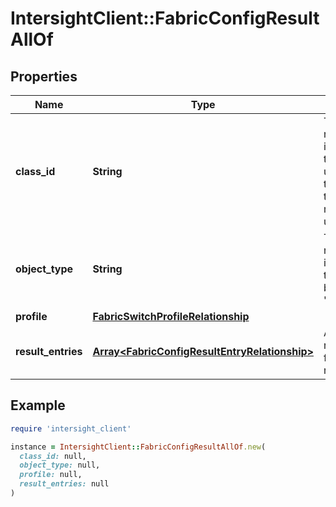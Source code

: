 # IntersightClient::FabricConfigResultAllOf

## Properties

| Name | Type | Description | Notes |
| ---- | ---- | ----------- | ----- |
| **class_id** | **String** | The fully-qualified name of the instantiated, concrete type. This property is used as a discriminator to identify the type of the payload when marshaling and unmarshaling data. | [default to &#39;fabric.ConfigResult&#39;] |
| **object_type** | **String** | The fully-qualified name of the instantiated, concrete type. The value should be the same as the &#39;ClassId&#39; property. | [default to &#39;fabric.ConfigResult&#39;] |
| **profile** | [**FabricSwitchProfileRelationship**](FabricSwitchProfileRelationship.md) |  | [optional] |
| **result_entries** | [**Array&lt;FabricConfigResultEntryRelationship&gt;**](FabricConfigResultEntryRelationship.md) | An array of relationships to fabricConfigResultEntry resources. | [optional] |

## Example

```ruby
require 'intersight_client'

instance = IntersightClient::FabricConfigResultAllOf.new(
  class_id: null,
  object_type: null,
  profile: null,
  result_entries: null
)
```

